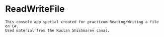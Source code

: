 # ReadWriteFile
```
This console app spetial created for practicum Reading/Writing a file on C#.
Used material from the Ruslan Shishmarev canal.
```
